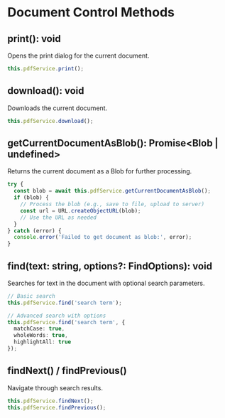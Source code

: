 # Document Control Methods

## print(): void

Opens the print dialog for the current document.

```typescript
this.pdfService.print();
```

## download(): void

Downloads the current document.

```typescript
this.pdfService.download();
```

## getCurrentDocumentAsBlob(): Promise&lt;Blob | undefined&gt;

Returns the current document as a Blob for further processing.

```typescript
try {
  const blob = await this.pdfService.getCurrentDocumentAsBlob();
  if (blob) {
    // Process the blob (e.g., save to file, upload to server)
    const url = URL.createObjectURL(blob);
    // Use the URL as needed
  }
} catch (error) {
  console.error('Failed to get document as blob:', error);
}
```

## find(text: string, options?: FindOptions): void

Searches for text in the document with optional search parameters.

```typescript
// Basic search
this.pdfService.find('search term');

// Advanced search with options
this.pdfService.find('search term', {
  matchCase: true,
  wholeWords: true,
  highlightAll: true
});
```

## findNext() / findPrevious()

Navigate through search results.

```typescript
this.pdfService.findNext();
this.pdfService.findPrevious();
```
